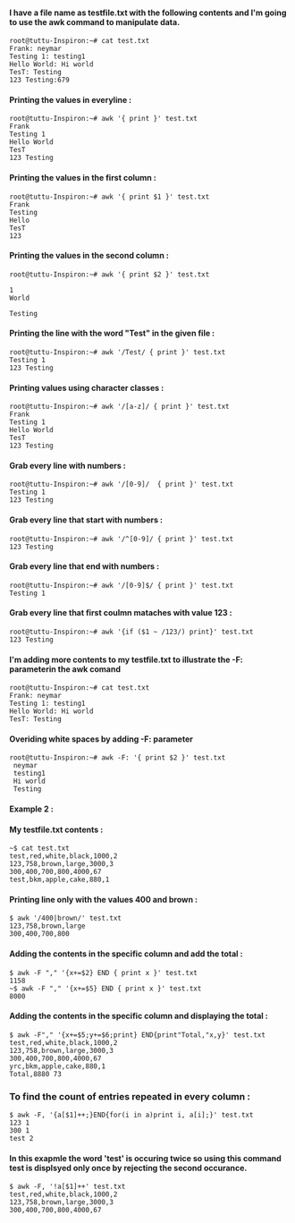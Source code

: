 #### I have a file name as testfile.txt with the following contents and I'm going to use the awk command to manipulate data.

```
root@tuttu-Inspiron:~# cat test.txt
Frank: neymar
Testing 1: testing1
Hello World: Hi world
TesT: Testing
123 Testing:679
```
#### Printing the values in everyline :
```
root@tuttu-Inspiron:~# awk '{ print }' test.txt 
Frank
Testing 1
Hello World
TesT
123 Testing
```
#### Printing the values in the first column :
```
root@tuttu-Inspiron:~# awk '{ print $1 }' test.txt 
Frank
Testing
Hello
TesT
123
```
#### Printing the values in the second column :
```
root@tuttu-Inspiron:~# awk '{ print $2 }' test.txt 

1
World

Testing
```
#### Printing the line with the word "Test" in the given file :
```
root@tuttu-Inspiron:~# awk '/Test/ { print }' test.txt
Testing 1
123 Testing
```
#### Printing values using character classes :
```
root@tuttu-Inspiron:~# awk '/[a-z]/ { print }' test.txt
Frank
Testing 1
Hello World
TesT
123 Testing
```
#### Grab every line with numbers :
```
root@tuttu-Inspiron:~# awk '/[0-9]/  { print }' test.txt 
Testing 1
123 Testing
```
#### Grab every line that start with numbers :
```
root@tuttu-Inspiron:~# awk '/^[0-9]/ { print }' test.txt 
123 Testing
```
#### Grab every line that end with numbers :
```
root@tuttu-Inspiron:~# awk '/[0-9]$/ { print }' test.txt 
Testing 1
```
#### Grab every line that first coulmn mataches with value 123 :
```
root@tuttu-Inspiron:~# awk '{if ($1 ~ /123/) print}' test.txt 
123 Testing
```
#### I'm adding more contents to my testfile.txt to illustrate the -F: parameterin the awk comand
```
root@tuttu-Inspiron:~# cat test.txt
Frank: neymar
Testing 1: testing1
Hello World: Hi world
TesT: Testing
```
#### Overiding white spaces by adding -F: parameter 
```
root@tuttu-Inspiron:~# awk -F: '{ print $2 }' test.txt 
 neymar
 testing1
 Hi world
 Testing
 ```
 #### Example 2 :
#### My testfile.txt contents :
```
~$ cat test.txt
test,red,white,black,1000,2
123,758,brown,large,3000,3
300,400,700,800,4000,67
test,bkm,apple,cake,880,1
```
#### Printing line only with the values 400 and brown :
```
$ awk '/400|brown/' test.txt
123,758,brown,large
300,400,700,800
```
#### Adding the contents in the specific column and add the total :
```
$ awk -F "," '{x+=$2} END { print x }' test.txt
1158
~$ awk -F "," '{x+=$5} END { print x }' test.txt 
8000
```
#### Adding the contents in the specific column and displaying the total :
```
$ awk -F"," '{x+=$5;y+=$6;print} END{print"Total,"x,y}' test.txt
test,red,white,black,1000,2
123,758,brown,large,3000,3
300,400,700,800,4000,67
yrc,bkm,apple,cake,880,1
Total,8880 73
```
### To find the count of entries repeated in every column :
```
$ awk -F, '{a[$1]++;}END{for(i in a)print i, a[i];}' test.txt 
123 1
300 1
test 2
```
#### In this exapmle the word 'test' is occuring twice so using this command test is displsyed only once by rejecting the second occurance.
```
$ awk -F, '!a[$1]++' test.txt
test,red,white,black,1000,2
123,758,brown,large,3000,3
300,400,700,800,4000,67
```
 
